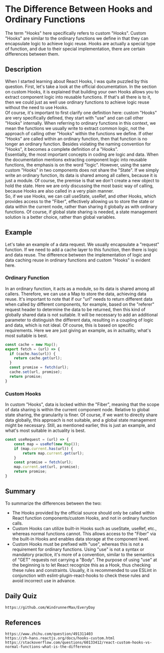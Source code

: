 # The Difference Between Hooks and Ordinary Functions
The term "Hooks" here specifically refers to custom "Hooks". Custom "Hooks" are similar to the ordinary functions we define in that they can encapsulate logic to achieve logic reuse. Hooks are actually a special type of function, and due to their special implementation, there are certain differences between them.

## Description
When I started learning about React Hooks, I was quite puzzled by this question. First, let's take a look at the official documentation. In the section on custom Hooks, it is explained that building your own Hooks allows you to extract component logic into reusable functions. If that's all there is to it, then we could just as well use ordinary functions to achieve logic reuse without the need to use Hooks.  
Of course, it's important to first clarify one definition here: custom "Hooks" are very specifically defined, they start with "use" and can call other "Hooks" internally. When referring to ordinary functions in this context, we mean the functions we usually write to extract common logic, not the approach of calling other "Hooks" within the functions we define. If other "Hooks" are called within an ordinary function, then that function is no longer an ordinary function. Besides violating the naming convention for "Hooks", it becomes a complete definition of a "Hooks".  
Essentially, the most important concepts in coding are logic and data. When the documentation mentions extracting component logic into reusable functions, the emphasis is on the word "logic". However, using the same custom "Hooks" in two components does not share the "State". If we simply write an ordinary function, its data is shared among all callers, because it is just a module. Of course, the premise is that we don't create a new object to hold the state. Here we are only discussing the most basic way of calling, because Hooks are also called in a very plain manner.  
So, if we use Hooks, we can call useState, useRef, and other Hooks, which provides access to the "Fiber", effectively allowing us to store the state or data within the current node, rather than sharing it globally as with ordinary functions. Of course, if global state sharing is needed, a state management solution is a better choice, rather than global variables.

## Example
Let's take an example of a data request. We usually encapsulate a "request" function. If we need to add a cache layer to this function, then there is logic and data reuse. The difference between the implementation of logic and data caching reuse in ordinary functions and custom "Hooks" is evident here.

### Ordinary Function
In an ordinary function, it acts as a module, so its data is shared among all callers. Therefore, we can use a Map to store the data, achieving data reuse. It's important to note that if our "url" needs to return different data when called by different components, for example, based on the "referer" request header to determine the data to be returned, then this kind of globally shared data is not suitable. It will be necessary to add an additional parameter to distinguish the different data, resulting in a coupling of logic and data, which is not ideal. Of course, this is based on specific requirements. Here we are just giving an example, as in actuality, what's most suitable is best.  

```js
const cache = new Map();
export fetch = (url) => {
  if (cache.has(url)) {
    return cache.get(url);
  }
  const promise = fetch(url);
  cache.set(url, promise);
  return promise;
}
```

### Custom Hooks
In custom "Hooks", data is locked within the "Fiber", meaning that the scope of data sharing is within the current component node. Relative to global state sharing, the granularity is finer. Of course, if we want to directly share data globally, this approach is not suitable, and a global state management might be necessary. Still, as mentioned earlier, this is just an example, and what's most suitable in actuality is best.  

```js
const useRequest = (url) => {
    const map = useRef(new Map());
    if (map.current.has(url)) {
        return map.current.get(url);
    }
    const promise = fetch(url);
    map.current.set(url, promise);
    return promise;
}
```

## Summary
To summarize the differences between the two:
* The Hooks provided by the official source should only be called within React function components/custom Hooks, and not in ordinary function calls.
* Custom Hooks can utilize built-in Hooks such as useState, useRef, etc., whereas normal functions cannot. This allows access to the "Fiber" via the built-in Hooks and enables data storage at the component level.
* Custom Hooks must be prefixed with "use", whereas this is not a requirement for ordinary functions. Using "use" is not a syntax or mandatory practice, it's more of a convention, similar to the semantics of "GET" requests not carrying a "Body". The purpose of using "use" at the beginning is to let React recognize this as a Hook, thus checking these rules and constraints. Usually, it is recommended to use ESLint in conjunction with eslint-plugin-react-hooks to check these rules and avoid incorrect use in advance.

## Daily Quiz

```markdown
https://github.com/WindrunnerMax/EveryDay
```

## References

```
https://www.zhihu.com/question/491311403
https://zh-hans.reactjs.org/docs/hooks-custom.html
https://stackoverflow.com/questions/60133412/react-custom-hooks-vs-normal-functions-what-is-the-difference
```